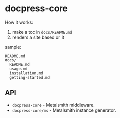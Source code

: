 # docpress-core

How it works:

1. make a toc in `docs/README.md`
2. renders a site based on it

sample:

```
README.md
docs/
  README.md
  usage.md
  installation.md
  getting-started.md
```

## API

* `docpress-core` - Metalsmith middleware.
* `docpress-core/ms` - Metalsmith instance generator.

